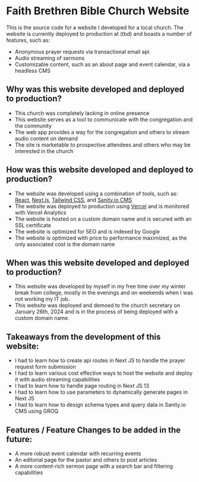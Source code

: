 # Faith Brethren Bible Church Website

This is the source code for a website I developed for a local church. The website is currently deployed to production at (tbd) and boasts a number of features, such as:
- Anonymous prayer requests via transactional email api
- Audio streaming of sermons
- Customizable content, such as an about page and event calendar, via a headless CMS

## Why was this website developed and deployed to production?

- This church was completely lacking in online presence
- This website serves as a tool to communicate with the congregation and the community
- The web app provides a way for the congregation and others to stream audio content on demand
- The site is marketable to prospective attendees and others who may be interested in the church

## How was this website developed and deployed to production?

- The website was developed using a combination of tools, such as: [React](https://reactjs.org/), [Next.js](https://nextjs.org/), [Tailwind CSS](https://tailwindcss.com/), and [Sanity.io CMS](https://www.sanity.io/)
- The website was deployed to production using [Vercel](https://vercel.com/) and is monitored with Vercel Analytics
- The website is hosted on a custom domain name and is secured with an SSL certificate
- The website is optimized for SEO and is indexed by Google
- The website is optimized with price to performance maximized, as the only associated cost is the domain name

## When was this website developed and deployed to production?

- This website was developed by myself in my free time over my winter break from college, mostly in the evenings and on weekends when I was not working my IT job.
- This website was deployed and demoed to the church secretary on January 26th, 2024 and is in the process of being deployed with a custom domain name.

## Takeaways from the development of this website:
- I had to learn how to create api routes in Next JS to handle the prayer request form submission
- I had to learn various cost effective ways to host the website and deploy it with audio streaming capabilities
- I had to learn how to handle page routing in Next JS 13
- I had to learn how to use parameters to dynamically generate pages in Next JS
- I had to learn how to design schema types and query data in Sanity.io CMS using GROQ

## Features / Feature Changes to be added in the future:
- A more robust event calendar with recurring events
- An editorial page for the pastor and others to post articles
- A more content-rich sermon page with a search bar and filtering capabilities